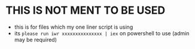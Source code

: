 
# THIS IS NOT MENT TO BE USED
  - this is for files which my one liner script is using
  - its `please run iwr xxxxxxxxxxxxxxx | iex` on powershell to use (admin may be required)
